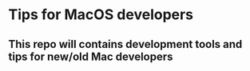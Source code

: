 # Tips for MacOS developers
## This repo will contains development tools and tips for new/old Mac developers